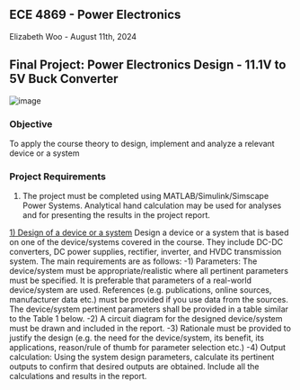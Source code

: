 ## ECE 4869 - Power Electronics
Elizabeth Woo - August 11th, 2024

## Final Project: Power Electronics Design - 11.1V to 5V Buck Converter 
![image](https://github.com/user-attachments/assets/cf184f6d-2a3a-4d0e-b49e-7d1021d31566)


### Objective 
To apply the course theory to design, implement and analyze a relevant device or a system

### Project Requirements 
1. The project must be completed using MATLAB/Simulink/Simscape Power Systems. Analytical hand
calculation may be used for analyses and for presenting the results in the project report.

<ins>1) Design of a device or a system</ins>
Design a device or a system that is based on one of the device/systems covered in the course. They include
DC-DC converters, DC power supplies, rectifier, inverter, and HVDC transmission system. The main
requirements are as follows:
-1) Parameters: The device/system must be appropriate/realistic where all pertinent parameters
must be specified. It is preferable that parameters of a real-world device/system are used.
References (e.g. publications, online sources, manufacturer data etc.) must be provided if you
use data from the sources. The device/system pertinent parameters shall be provided in a table
similar to the Table 1 below.
-2) A circuit diagram for the designed device/system must be drawn and included in the report. 
-3) Rationale must be provided to justify the design (e.g. the need for the device/system, its benefit,
its applications, reason/rule of thumb for parameter selection etc.)
-4) Output calculation: Using the system design parameters, calculate its pertinent outputs to
confirm that desired outputs are obtained. Include all the calculations and results in the report.
